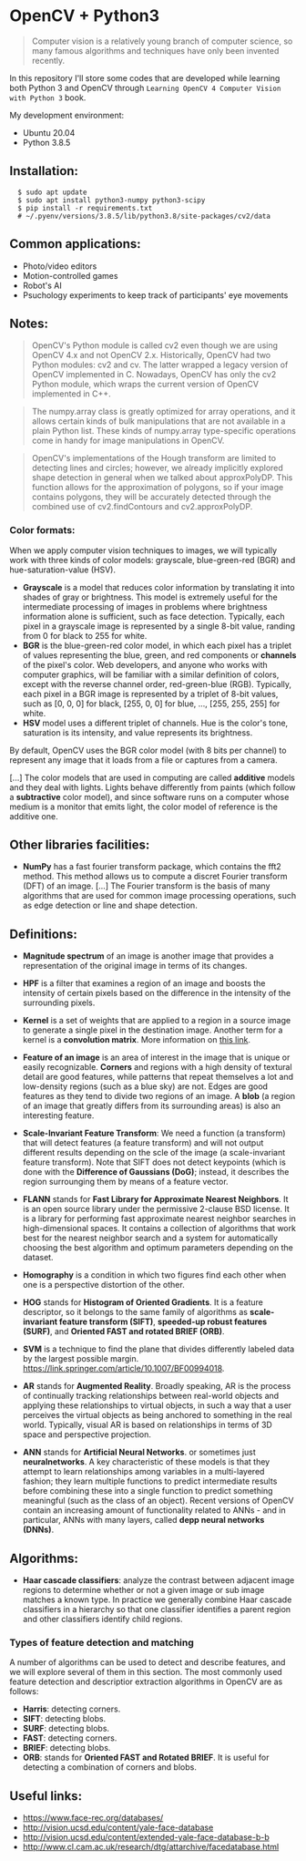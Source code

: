 # OpenCV + Python3

> Computer vision is a relatively young branch of computer science, so many famous algorithms and techniques have only been invented recently.

In this repository I'll store some codes that are developed while learning both Python 3 and OpenCV through `Learning OpenCV 4 Computer Vision with Python 3` book.

My development environment:

* Ubuntu 20.04
* Python 3.8.5

## Installation:

```shell
  $ sudo apt update
  $ sudo apt install python3-numpy python3-scipy
  $ pip install -r requirements.txt
  # ~/.pyenv/versions/3.8.5/lib/python3.8/site-packages/cv2/data
```

## Common applications:

* Photo/video editors
* Motion-controlled games
* Robot's AI
* Psuchology experiments to keep track of participants' eye movements

## Notes:

> OpenCV's Python module is called cv2 even though we are using OpenCV 4.x and not OpenCV 2.x. Historically, OpenCV had two Python modules: cv2 and cv. The latter wrapped a legacy version of OpenCV implemented in C. Nowadays, OpenCV has only the cv2 Python module, which wraps the current version of OpenCV implemented in C++.

> The numpy.array class is greatly optimized for array operations, and it allows certain kinds of bulk manipulations that are not available in a plain Python list. These kinds of numpy.array type-specific operations come in handy for image manipulations in OpenCV.

> OpenCV's implementations of the Hough transform are limited to detecting lines and circles; however, we already implicitly explored shape detection in general when we talked about approxPolyDP. This function allows for the approximation of polygons, so if your image contains polygons, they will be accurately detected through the combined use of cv2.findContours and cv2.approxPolyDP.

### Color formats:

When we apply computer vision techniques to images, we will typically work with three kinds of color models: grayscale, blue-green-red (BGR) and hue-saturation-value (HSV).

* **Grayscale** is a model that reduces color information by translating it into shades of gray or brightness. This model is extremely useful for the intermediate processing of images in problems where brightness information alone is sufficient, such as face detection. Typically, each pixel in a grayscale image is represented by a single 8-bit value, randing from 0 for black to 255 for white.
* **BGR** is the blue-green-red color model, in which each pixel has a triplet of values representing the blue, green, and red components or **channels** of the pixel's color. Web developers, and anyone who works with computer graphics, will be familiar with a similar definition of colors, except with the reverse channel order, red-green-blue (RGB). Typically, each pixel in a BGR image is represented by a triplet of 8-bit values, such as [0, 0, 0] for black, [255, 0, 0] for blue, ..., [255, 255, 255] for white.
* **HSV** model uses a different triplet of channels. Hue is the color's tone, saturation is its intensity, and value represents its brightness.

By default, OpenCV uses the BGR color model (with 8 bits per channel) to represent any image that it loads from a file or captures from a camera.

[...] The color models that are used in computing are called **additive** models and they deal with lights. Lights behave differently from paints (which follow a **subtractive** color model), and since software runs on a computer whose medium is a monitor that emits light, the color model of reference is the additive one.

## Other libraries facilities:

* **NumPy** has a fast fourier transform package, which contains the fft2 method. This method allows us to compute a discret Fourier transform (DFT) of an image. [...] The Fourier transform is the basis of many algorithms that are used for common image processing operations, such as edge detection or line and shape detection.

## Definitions:

* **Magnitude spectrum** of an image is another image that provides a representation of the original image in terms of its changes.

* **HPF** is a filter that examines a region of an image and boosts the intensity of certain pixels based on the difference in the intensity of the surrounding pixels.

* **Kernel** is a set of weights that are applied to a region in a source image to generate a single pixel in the destination image. Another term for a kernel is a **convolution matrix**. More information on [this link](https://www.pyimagesearch.com/2016/07/25/convolutions-with-opencv-and-python/).

* **Feature of an image** is an area of interest in the image that is unique or easily recognizable. **Corners** and regions with a high density of textural detail are good features, while patterns that repeat themselves a lot and low-density regions (such as a blue sky) are not. Edges are good features as they tend to divide two regions of an image. A **blob** (a region of an image that greatly differs from its surrounding areas) is also an interesting feature.

* **Scale-Invariant Feature Transform**: We need a function (a transform) that will detect features (a feature transform) and will not output different results depending on the scle of the image (a scale-invariant feature transform). Note that SIFT does not detect keypoints (which is done with the **Difference of Gaussians (DoG)**; instead, it describes the region surrounging them by means of a feature vector. 

* **FLANN** stands for **Fast Library for Approximate Nearest Neighbors**. It is an open source library under the permissive 2-clause BSD license. It is a library for performing fast approximate nearest neighbor searches in high-dimensional spaces. It contains a collection of algorithms that work best for the nearest neighbor search and a system for automatically choosing the best algorithm and optimum parameters depending on the dataset.

* **Homography** is a condition in which two figures find each other when one is a perspective distortion of the other.

* **HOG** stands for **Histogram of Oriented Gradients**. It is a feature descriptor, so it belongs to the same family of algorithms as **scale-invariant feature transform (SIFT)**, **speeded-up robust features (SURF)**, and **Oriented FAST and rotated BRIEF (ORB)**.

* **SVM** is a technique to find the plane that divides differently labeled data by the largest possible margin. https://link.springer.com/article/10.1007/BF00994018.

* **AR** stands for **Augmented Reality**. Broadly speaking, AR is the process of continually tracking relationships between real-world objects and applying these relationships to virtual objects, in such a way that a user perceives the virtual objects as being anchored to something in the real world. Typically, visual AR is based on relationships in terms of 3D space and perspective projection.

* **ANN** stands for **Artificial Neural Networks**. or sometimes just **neuralnetworks**. A key characteristic of these models is that they attempt to learn relationships among variables in a multi-layered fashion; they learn multiple functions to predict intermediate results before combining these into a single function to predict something meaningful (such as the class of an object). Recent versions of OpenCV contain an increasing amount of functionality related to ANNs - and in particular, ANNs with many layers, called **depp neural networks (DNNs)**.

## Algorithms:

* **Haar cascade classifiers**: analyze the contrast between adjacent image regions to determine whether or not a given image or sub image matches a known type. In practice we generally combine Haar cascade classifiers in a hierarchy so that one classifier identifies a parent region and other classifiers identify child regions.

### Types of feature detection and matching

A number of algorithms can be used to detect and describe features, and we will explore several of them in this section. The most commonly used feature detection and descriptior extraction algorithms in OpenCV are as follows:

* **Harris**: detecting corners.
* **SIFT**: detecting blobs.
* **SURF**: detecting blobs.
* **FAST**: detecting corners.
* **BRIEF**: detecting blobs.
* **ORB**: stands for **Oriented FAST and Rotated BRIEF**. It is useful for detecting a combination of corners and blobs.

## Useful links:

* https://www.face-rec.org/databases/
* http://vision.ucsd.edu/content/yale-face-database
* http://vision.ucsd.edu/content/extended-yale-face-database-b-b
* http://www.cl.cam.ac.uk/research/dtg/attarchive/facedatabase.html
